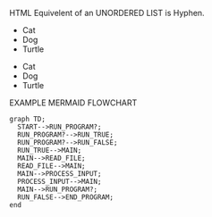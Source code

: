 HTML Equivelent of an UNORDERED LIST is Hyphen.

<UL>
	<LI>Cat</LI>
	<LI>Dog</LI>
	<LI>Turtle</LI>
</UL>

- Cat
- Dog
- Turtle

EXAMPLE MERMAID FLOWCHART
```mermaid
graph TD;
  START-->RUN_PROGRAM?;
  RUN_PROGRAM?-->RUN_TRUE;
  RUN_PROGRAM?-->RUN_FALSE;
  RUN_TRUE-->MAIN;
  MAIN-->READ_FILE;
  READ_FILE-->MAIN;
  MAIN-->PROCESS_INPUT;
  PROCESS_INPUT-->MAIN;
  MAIN-->RUN_PROGRAM?;
  RUN_FALSE-->END_PROGRAM;
end
```
